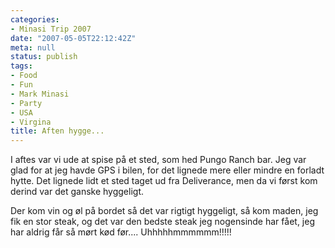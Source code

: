 ```yaml
---
categories:
- Minasi Trip 2007
date: "2007-05-05T22:12:42Z"
meta: null
status: publish
tags:
- Food
- Fun
- Mark Minasi
- Party
- USA
- Virgina
title: Aften hygge...
---
```

I aftes var vi ude at spise på et sted, som hed Pungo Ranch bar. Jeg var glad for at jeg havde GPS i bilen, for det lignede mere eller mindre en forladt hytte. Det lignede lidt et sted taget ud fra Deliverance, men da vi først kom derind var det ganske hyggeligt.

Der kom vin og øl på bordet så det var rigtigt hyggeligt, så kom maden, jeg fik en stor steak, og det var den bedste steak jeg nogensinde har fået, jeg har aldrig får så mørt kød før.... Uhhhhhmmmmmm!!!!!

